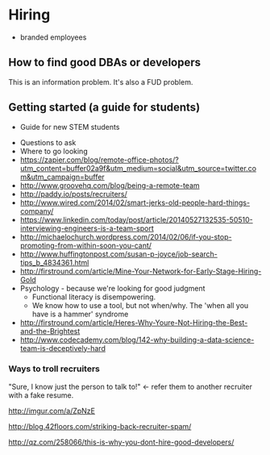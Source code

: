 # Hiring

* branded employees



## How to find good DBAs or developers
This is an information problem. It's also a FUD problem. 

## Getting started (a guide for students)
- Guide for new STEM students

* Questions to ask
* Where to go looking
* https://zapier.com/blog/remote-office-photos/?utm_content=buffer02a9f&utm_medium=social&utm_source=twitter.com&utm_campaign=buffer
* http://www.groovehq.com/blog/being-a-remote-team
* http://paddy.io/posts/recruiters/
* http://www.wired.com/2014/02/smart-jerks-old-people-hard-things-company/
* https://www.linkedin.com/today/post/article/20140527132535-50510-interviewing-engineers-is-a-team-sport
* http://michaelochurch.wordpress.com/2014/02/06/if-you-stop-promoting-from-within-soon-you-cant/
* http://www.huffingtonpost.com/susan-p-joyce/job-search-tips_b_4834361.html
* http://firstround.com/article/Mine-Your-Network-for-Early-Stage-Hiring-Gold
* Psychology - because we're looking for good judgment
   * Functional literacy is disempowering.
   * We know how to use a tool, but not when/why. The 'when all you have is a hammer' syndrome
* http://firstround.com/article/Heres-Why-Youre-Not-Hiring-the-Best-and-the-Brightest
* http://www.codecademy.com/blog/142-why-building-a-data-science-team-is-deceptively-hard

### Ways to troll recruiters

"Sure, I know just the person to talk to!" <- refer them to another recruiter with a fake resume.

http://imgur.com/a/ZpNzE

http://blog.42floors.com/striking-back-recruiter-spam/

http://qz.com/258066/this-is-why-you-dont-hire-good-developers/